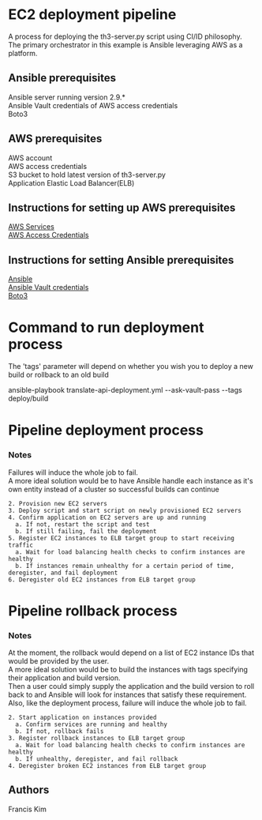 # EC2 deployment pipeline

A process for deploying the th3-server.py script using CI/ID philosophy.  
The primary orchestrator in this example is Ansible leveraging AWS as a platform.

## Ansible prerequisites

Ansible server running version 2.9.*  
Ansible Vault credentials of AWS access credentials  
Boto3

## AWS prerequisites
AWS account  
AWS access credentials  
S3 bucket to hold latest version of th3-server.py  
Application Elastic Load Balancer(ELB)  

## Instructions for setting up AWS prerequisites
[AWS Services](https://docs.aws.amazon.com/index.html?nc2=h_ql_doc_do)  
[AWS Access Credentials](https://docs.aws.amazon.com/sdk-for-javascript/v2/developer-guide/getting-your-credentials.html)

## Instructions for setting Ansible prerequisites
[Ansible](https://docs.ansible.com/ansible/latest/installation_guide/intro_installation.html)  
[Ansible Vault credentials](https://docs.ansible.com/ansible/latest/user_guide/vault.html)  
[Boto3](https://pypi.org/project/boto3/)

# Command to run deployment process
The 'tags' parameter will depend on whether you wish you to deploy a new build or rollback to an old build

ansible-playbook translate-api-deployment.yml --ask-vault-pass --tags deploy/build


# Pipeline deployment process
### Notes
Failures will induce the whole job to fail.  
A more ideal solution would be to have Ansible handle each instance as it's own entity instead of a cluster so successful builds can continue  

```1. Grab the latest version of the script from an S3 bucket
2. Provision new EC2 servers
3. Deploy script and start script on newly provisioned EC2 servers
4. Confirm application on EC2 servers are up and running
  a. If not, restart the script and test
  b. If still failing, fail the deployment
5. Register EC2 instances to ELB target group to start receiving traffic
  a. Wait for load balancing health checks to confirm instances are healthy
  b. If instances remain unhealthy for a certain period of time, deregister, and fail deployment
6. Deregister old EC2 instances from ELB target group
```

# Pipeline rollback process
### Notes
At the moment, the rollback would depend on a list of EC2 instance IDs that would be provided by the user.  
A more ideal solution would be to build the instances with tags specifying their application and build version.  
Then a user could simply supply the application and the build version to roll back to and Ansible will look for instances that satisfy these requirement.  
Also, like the deployment process, failure will induce the whole job to fail.

```1. User provides a list of instances to roll back to
2. Start application on instances provided
  a. Confirm services are running and healthy
  b. If not, rollback fails
3. Register rollback instances to ELB target group
  a. Wait for load balancing health checks to confirm instances are healthy
  b. If unhealthy, deregister, and fail rollback
4. Deregister broken EC2 instances from ELB target group
```

## Authors
Francis Kim
